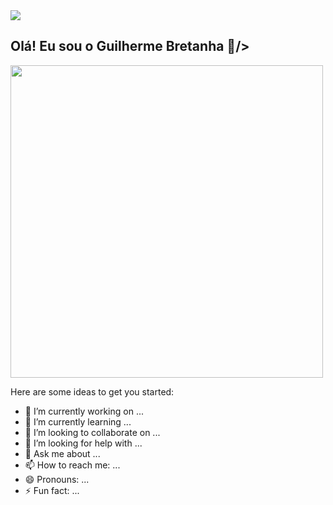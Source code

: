 <div>
  <img src="https://capsule-render.vercel.app/api?type=waving&height=300&color=66962C&text=Hi!%20welcome%20to%20my%20profile&fontAlignY=30&textBg=false&section=header&fontAlign=50&fontSize=50&animation=fadeIn&strokeWidth=0&descAlign=49&fontColor=FFE4C4&reversal=false&stroke=FAEBD7&desc=#FFE4C4"/>
</div>

## Olá! Eu sou o Guilherme Bretanha 👋/>

<div>
  <!--<img height="170cm"  src="https://github-readme-stats.vercel.app/api?username=BFGui&show_icons=true&theme=merko&include_all_commits=true&count_private=true"/>-->
  <img width="500cm" src="https://github-readme-stats.vercel.app/api/top-langs/?username=BFGui&layout=compact&langs_count=16&theme=merko"/>
</div>

Here are some ideas to get you started:

- 🔭 I’m currently working on ...
- 🌱 I’m currently learning ...
- 👯 I’m looking to collaborate on ...
- 🤔 I’m looking for help with ...
- 💬 Ask me about ...
- 📫 How to reach me: ...
- 😄 Pronouns: ...
- ⚡ Fun fact: ...

